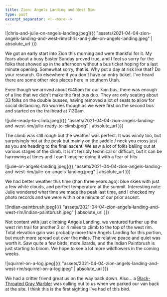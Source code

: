 ```yaml
---
title: Zion: Angels Landing and West Rim
type: post
excerpt_separator: <!--more-->
---
```


![chris-and-julie-on-angels-landing.jpeg]({{ "assets/2021-04-04-zion-angels-landing-and-west-rim/chris-and-julie-on-angels-landing.jpeg" | absolute_url }})


We got an early start into Zion this morning and were thankful for it. My fears about a busy Easter Sunday proved true, and I feel so sorry for the folks that showed up in the afternoon without a bus ticket hoping for a last minute opening. Somewhat sorry, that is. Why put a day at risk like that? Do your research. Go elsewhere if you don't have an entry ticket. I've heard there are some other nice places here in southern Utah.

Even though we arrived about 6:45am for our 7am bus, there was enough of a line that we didn't make the first bus duo. They are only seating about 33 folks on the double busses, having removed a lot of seats to allow for social distancing. No worries though as we were first on the second bus and started on the trailhead at 7:30am.


![julie-ready-to-climb.jpeg]({{ "assets/2021-04-04-zion-angels-landing-and-west-rim/julie-ready-to-climb.jpeg" | absolute_url }})


The climb was still rough but the weather was perfect. It was windy too, but surprisingly not at the peak but mainly on the saddle / neck you cross just as you are heading to the final ascent. We saw a lot of folks bailing out at various stages of the climb. It isn't terribly technical or difficult, but it can be harrowing at times and I can't imagine doing it with a fear of hits.


![julie-on-angels-landing.jpeg]({{ "assets/2021-04-04-zion-angels-landing-and-west-rim/julie-on-angels-landing.jpeg" | absolute_url }})


We had better weather this time (than three years ago): blue skies with just a few white clouds, and perfect temperature at the summit. Interesting note: Julie wondered what time we made the peak last time, and I checked my photo records and we were within one minute of our prior ascent.


![indian-paintbrush.jpeg]({{ "assets/2021-04-04-zion-angels-landing-and-west-rim/indian-paintbrush.jpeg" | absolute_url }})


Not content with just climbing Angels Landing, we ventured further up the west rim trail for another 3 or 4 miles to climb to the top of the west rim. Total elevation gain was probably more than Angels Landing for this portion, but much more spread out over the miles. The relative peace and quiet was worth it. Saw quite a few birds, more lizards, and the Indian Paintbrush is just starting to bloom. We hope to see a lot more wildflowers in the coming weeks.


![squirrel-on-a-log.jpeg]({{ "assets/2021-04-04-zion-angels-landing-and-west-rim/squirrel-on-a-log.jpeg" | absolute_url }})


We had a critter friend great us on the way back down. Also... a [Black-Throated Gray Warbler](https://www.audubon.org/field-guide/bird/black-throated-gray-warbler) was calling out to us when we parked our van back at the site. I think this is the first sighting I've had of this bird.